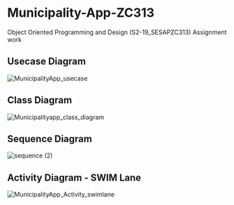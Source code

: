# Municipality-App-ZC313
Object Oriented Programming and Design (S2-19_SESAPZC313) Assignment work

## Usecase Diagram

![MunicipalityApp_usecase](https://user-images.githubusercontent.com/23555312/83737755-0e522080-a671-11ea-9a16-054e9a5f7241.png)


## Class Diagram



![Municipalityapp_class_diagram](https://user-images.githubusercontent.com/23555312/84007163-93994600-a98d-11ea-997f-2fa6d2c7c9ff.png)


## Sequence Diagram
![sequence  (2)](https://user-images.githubusercontent.com/23555312/84156199-d8ed6e80-aa86-11ea-987c-15ba56c5963a.png)


## Activity Diagram - SWIM Lane

![MunicipalityApp_Activity_swimlane](https://user-images.githubusercontent.com/23555312/84153939-23212080-aa84-11ea-8778-0ef226eccc63.png)
